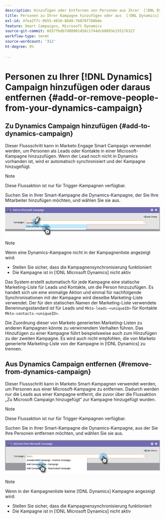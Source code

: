 ```yaml
---
description: Hinzufügen oder Entfernen von Personen aus Ihrer  [!DNL Dynamics] -Kampagne - Marketo-Dokumente - Produktdokumentation
title: Personen zu Ihrer Kampagne hinzufügen oder aus  [!DNL Dynamics]  entfernen
exl-id: 4fea2f7c-0655-4816-8640-76878f760b6e
feature: Smart Campaigns, Microsoft Dynamics
source-git-commit: 0d37fbdb7d08901458c1744dc68893e155176327
workflow-type: tm+mt
source-wordcount: '312'
ht-degree: 0%

---
```


# Personen zu Ihrer [!DNL Dynamics] Campaign hinzufügen oder daraus entfernen {#add-or-remove-people-from-your-dynamics-campaign}

## Zu Dynamics Campaign hinzufügen {#add-to-dynamics-campaign}

Dieser Flussschritt kann in Marketo Engage Smart Campaign verwendet werden, um Personen als Leads oder Kontakte in einer Microsoft-Kampagne hinzuzufügen. Wenn der Lead noch nicht in Dynamics vorhanden ist, wird er automatisch synchronisiert und der Kampagne hinzugefügt.

>[!NOTE]
>
>Diese Flussaktion ist nur für Trigger-Kampagnen verfügbar.

Suchen Sie in Ihrer Smart-Kampagne die Dynamics-Kampagne, der Sie Ihre Mitarbeiter hinzufügen möchten, und wählen Sie sie aus.

![](assets/add-or-remove-people-from-your-dynamics-campaign-1.png)

>[!NOTE]
>
>Wenn eine Dynamics-Kampagne nicht in der Kampagnenliste angezeigt wird:
>
>* Stellen Sie sicher, dass die Kampagnensynchronisierung funktioniert
>* Die Kampagne ist in [!DNL Microsoft Dynamics] nicht aktiv

Das System erstellt automatisch für jede Kampagne eine statische Marketing-Liste für Leads und Kontakte, um die Person hinzuzufügen. Es handelt sich um eine einmalige Aktion und einmal für nachfolgende Synchronisationen mit der Kampagne wird dieselbe Marketing-Liste verwendet. Der für den statischen Namen der Marketing-Liste verwendete Benennungsstandard ist für Leads und `Mkto-leads-<uniqueID>` für Kontakte `Mkto-contacts-<uniqueID>`.

Die Zuordnung dieser von Marketo generierten Marketing-Listen zu anderen Kampagnen könnte zu verwirrendem Verhalten führen. Das Hinzufügen zu einer Kampagne führt beispielsweise auch zum Hinzufügen zu der zweiten Kampagne. Es wird auch nicht empfohlen, die von Marketo generierte Marketing-Liste von der Kampagne in [!DNL Dynamics] zu trennen.

## Aus Dynamics Campaign entfernen {#remove-from-dynamics-campaign}

Dieser Flussschritt kann in Marketo Smart-Kampagnen verwendet werden, um Personen aus einer Microsoft-Kampagne zu entfernen. Dadurch werden nur die Leads aus einer Kampagne entfernt, die zuvor über die Flussaktion „Zu Microsoft Campaign hinzugefügt“ zur Kampagne hinzugefügt wurden.

>[!NOTE]
>
>Diese Flussaktion ist nur für Trigger-Kampagnen verfügbar.

Suchen Sie in Ihrer Smart-Kampagne die Dynamics-Kampagne, aus der Sie Ihre Personen entfernen möchten, und wählen Sie sie aus.

![](assets/add-or-remove-people-from-your-dynamics-campaign-2.png)

>[!NOTE]
>
>Wenn in der Kampagnenliste keine [!DNL Dynamics] Kampagne angezeigt wird:
>
>* Stellen Sie sicher, dass die Kampagnensynchronisierung funktioniert
>* Die Kampagne ist in [!DNL Microsoft Dynamics] nicht aktiv
